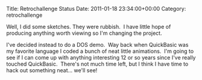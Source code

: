 Title: Retrochallenge Status
Date: 2011-01-18 23:34:00+00:00
Category: retrochallenge

Well, I did some sketches. They were rubbish.  I have little hope of producing
anything worth viewing so I'm changing the project.

  


  

I've decided instead to do a DOS demo.  Way back when QuickBasic was my
favorite language I coded a bunch of neat little animations.  I'm going to see
if I can come up with anything interesting 12 or so years since I've really
touched QuickBasic.  There's not much time left, but I think I have time to
hack out something neat... we'll see!

  


